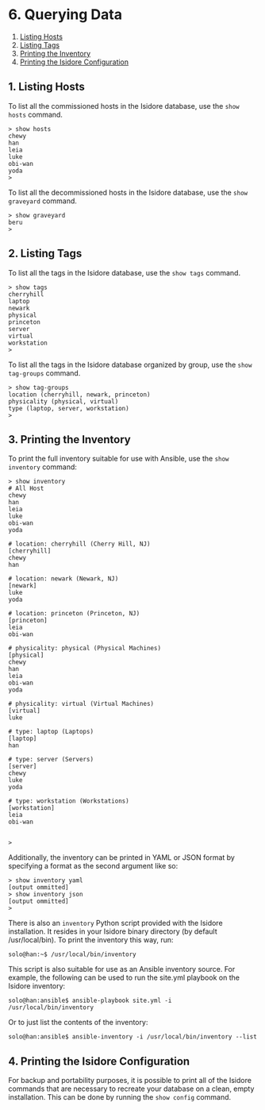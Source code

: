 # 6. Querying Data

1. [Listing Hosts](#1-listing-hosts)
2. [Listing Tags](#2-listing-tags)
3. [Printing the Inventory](#3-printing-the-inventory)
4. [Printing the Isidore Configuration](#4-printing-the-isidore-configuration)

## 1. Listing Hosts

To list all the commissioned hosts in the Isidore database, use the
`show hosts` command.

    > show hosts
    chewy
    han
    leia
    luke
    obi-wan
    yoda
    >

To list all the decommissioned hosts in the Isidore database, use the
`show graveyard` command.

    > show graveyard
    beru
    >

## 2. Listing Tags

To list all the tags in the Isidore database, use the `show tags` command.

    > show tags
    cherryhill
    laptop
    newark
    physical
    princeton
    server
    virtual
    workstation
    >

To list all the tags in the Isidore database organized by group, use the
`show tag-groups` command.

    > show tag-groups
    location (cherryhill, newark, princeton)
    physicality (physical, virtual)
    type (laptop, server, workstation)
    >

## 3. Printing the Inventory

To print the full inventory suitable for use with Ansible, use the `show
inventory` command:

    > show inventory
    # All Host
    chewy
    han
    leia
    luke
    obi-wan
    yoda
    
    # location: cherryhill (Cherry Hill, NJ)
    [cherryhill]
    chewy
    han
    
    # location: newark (Newark, NJ)
    [newark]
    luke
    yoda
    
    # location: princeton (Princeton, NJ)
    [princeton]
    leia
    obi-wan
    
    # physicality: physical (Physical Machines)
    [physical]
    chewy
    han
    leia
    obi-wan
    yoda
    
    # physicality: virtual (Virtual Machines)
    [virtual]
    luke
    
    # type: laptop (Laptops)
    [laptop]
    han
    
    # type: server (Servers)
    [server]
    chewy
    luke
    yoda
    
    # type: workstation (Workstations)
    [workstation]
    leia
    obi-wan
    
    
    >

Additionally, the inventory can be printed in YAML or JSON format by specifying
a format as the second argument like so:

    > show inventory yaml
    [output ommitted]
    > show inventory json
    [output ommitted]
    > 

There is also an `inventory` Python script provided with the Isidore
installation. It resides in your Isidore binary directory (by default
/usr/local/bin). To print the inventory this way, run:

    solo@han:~$ /usr/local/bin/inventory

This script is also suitable for use as an Ansible inventory source. For
example, the following can be used to run the site.yml playbook on the Isidore
inventory:

    solo@han:ansible$ ansible-playbook site.yml -i /usr/local/bin/inventory

Or to just list the contents of the inventory:

    solo@han:ansible$ ansible-inventory -i /usr/local/bin/inventory --list

## 4. Printing the Isidore Configuration

For backup and portability purposes, it is possible to print all of the Isidore
commands that are necessary to recreate your database on a clean, empty
installation. This can be done by running the `show config` command.

